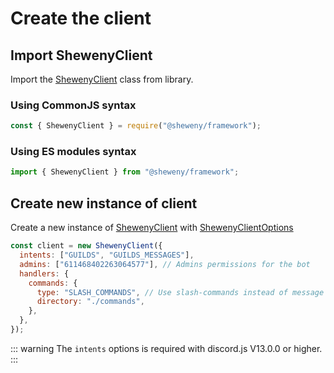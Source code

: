 # Create the client

## Import ShewenyClient

Import the [ShewenyClient](../../doc/classes/ShewenyClient.md) class from library.

### Using CommonJS syntax

```js
const { ShewenyClient } = require("@sheweny/framework");
```

### Using ES modules syntax

```js
import { ShewenyClient } from "@sheweny/framework";
```

## Create new instance of client

Create a new instance of [ShewenyClient](../../doc/classes/ShewenyClient.md) with [ShewenyClientOptions](../../doc/typedef/ShewenyClientOptions.md)

```js
const client = new ShewenyClient({
  intents: ["GUILDS", "GUILDS_MESSAGES"],
  admins: ["611468402263064577"], // Admins permissions for the bot
  handlers: {
    commands: {
      type: "SLASH_COMMANDS", // Use slash-commands instead of message commands (MESSAGE_COMMANDS)
      directory: "./commands",
    },
  },
});
```

::: warning
The `intents` options is required with discord.js V13.0.0 or higher.
:::
